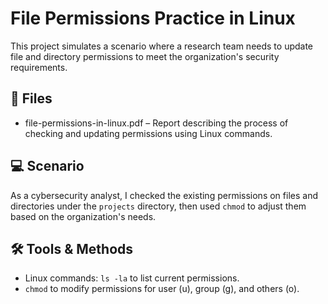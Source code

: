 # File Permissions Practice in Linux

This project simulates a scenario where a research team needs to update file and directory permissions to meet the organization's security requirements.

## 📄 Files
- file-permissions-in-linux.pdf – Report describing the process of checking and updating permissions using Linux commands.

## 💻 Scenario
As a cybersecurity analyst, I checked the existing permissions on files and directories under the `projects` directory, then used `chmod` to adjust them based on the organization's needs.

## 🛠️ Tools & Methods
- Linux commands: `ls -la` to list current permissions.
- `chmod` to modify permissions for user (u), group (g), and others (o).

